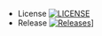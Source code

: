 * License [![LICENSE](https://img.shields.io/github/license/Shvoruk/sqlreports.svg?style=flat-square)](https://github.com/Shvoruk/sqlreports/blob/master/LICENSE)
* Release [![Releases](https://img.shields.io/github/release/Shvoruk/sqlreports/all.svg?style=flat-square)](https://github.com/Shvoruk/sqlreports/releases)]